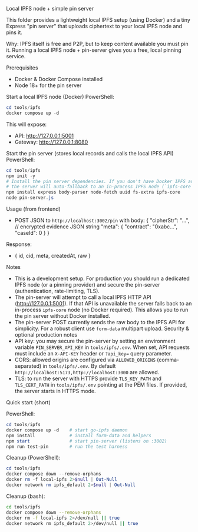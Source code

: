 Local IPFS node + simple pin server

This folder provides a lightweight local IPFS setup (using Docker) and a tiny Express "pin server" that uploads ciphertext to your local IPFS node and pins it.

Why: IPFS itself is free and P2P, but to keep content available you must pin it. Running a local IPFS node + pin-server gives you a free, local pinning service.

Prerequisites
- Docker & Docker Compose installed
- Node 18+ for the pin server

Start a local IPFS node (Docker)
PowerShell:
```powershell
cd tools/ipfs
docker compose up -d
```

This will expose:
- API: http://127.0.0.1:5001
- Gateway: http://127.0.0.1:8080

Start the pin server (stores local records and calls the local IPFS API)
PowerShell:
```powershell
cd tools/ipfs
npm init -y
# Install the pin server dependencies. If you don't have Docker IPFS available,
# the server will auto-fallback to an in-process IPFS node (`ipfs-core`).
npm install express body-parser node-fetch uuid fs-extra ipfs-core
node pin-server.js
```

Usage (from frontend)
- POST JSON to `http://localhost:3002/pin` with body:
  {
    "cipherStr": "...", // encrypted evidence JSON string
    "meta": { "contract": "0xabc...", "caseId": 0 }
  }

Response:
- { id, cid, meta, createdAt, raw }

Notes
- This is a development setup. For production you should run a dedicated IPFS node (or a pinning provider) and secure the pin-server (authentication, rate-limiting, TLS).
- The pin-server will attempt to call a local IPFS HTTP API (http://127.0.0.1:5001). If that API is unavailable the server falls back to an in-process `ipfs-core` node (no Docker required). This allows you to run the pin server without Docker installed.
- The pin-server POST currently sends the raw body to the IPFS API for simplicity. For a robust client use `form-data` multipart upload.
Security & optional production notes
- API key: you may secure the pin-server by setting an environment variable `PIN_SERVER_API_KEY` in `tools/ipfs/.env`. When set, API requests must include an `X-API-KEY` header or `?api_key=` query parameter.
- CORS: allowed origins are configured via `ALLOWED_ORIGINS` (comma-separated) in `tools/ipfs/.env`. By default `http://localhost:5173,http://localhost:3000` are allowed.
- TLS: to run the server with HTTPS provide `TLS_KEY_PATH` and `TLS_CERT_PATH` in `tools/ipfs/.env` pointing at the PEM files. If provided, the server starts in HTTPS mode.

Quick start (short)

PowerShell:
```powershell
cd tools/ipfs
docker compose up -d    # start go-ipfs daemon
npm install             # install form-data and helpers
npm start               # start pin-server (listens on :3002)
npm run test-pin        # run the test harness
```

Cleanup (PowerShell):
```powershell
cd tools/ipfs
docker compose down --remove-orphans
docker rm -f local-ipfs 2>$null | Out-Null
docker network rm ipfs_default 2>$null | Out-Null
```

Cleanup (bash):
```bash
cd tools/ipfs
docker compose down --remove-orphans
docker rm -f local-ipfs 2>/dev/null || true
docker network rm ipfs_default 2>/dev/null || true
```
